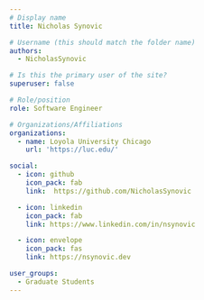```yaml
---
# Display name
title: Nicholas Synovic

# Username (this should match the folder name)
authors:
  - NicholasSynovic

# Is this the primary user of the site?
superuser: false

# Role/position
role: Software Engineer

# Organizations/Affiliations
organizations:
  - name: Loyola University Chicago
    url: 'https://luc.edu/'

social:
  - icon: github
    icon_pack: fab
    link:  https://github.com/NicholasSynovic

  - icon: linkedin
    icon_pack: fab
    link: https://www.linkedin.com/in/nsynovic

  - icon: envelope
    icon_pack: fas
    link: https://nsynovic.dev

user_groups:
  - Graduate Students
---
```

